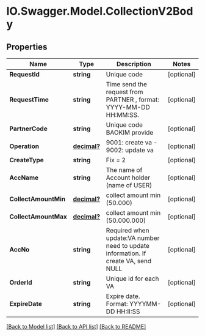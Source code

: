 # IO.Swagger.Model.CollectionV2Body
## Properties

Name | Type | Description | Notes
------------ | ------------- | ------------- | -------------
**RequestId** | **string** | Unique code  | [optional] 
**RequestTime** | **string** | Time send the request from PARTNER , format: YYYY-MM-DD HH:MM:SS. | [optional] 
**PartnerCode** | **string** | Unique code BAOKIM provide | [optional] 
**Operation** | [**decimal?**](BigDecimal.md) | 9001: create va - 9002: update va | [optional] 
**CreateType** | **string** | Fix &#x3D; 2 | [optional] 
**AccName** | **string** | The name of Account holder (name of USER) | [optional] 
**CollectAmountMin** | [**decimal?**](BigDecimal.md) | collect amount min (50.000) | [optional] 
**CollectAmountMax** | [**decimal?**](BigDecimal.md) | collect amount min (50.000.000) | [optional] 
**AccNo** | **string** | Required when update:VA number need to update information. If create VA, send NULL | [optional] 
**OrderId** | **string** | Unique id for each VA | [optional] 
**ExpireDate** | **string** | Expire date. Format: YYYYMM-DD HH:II:SS | [optional] 

[[Back to Model list]](../README.md#documentation-for-models) [[Back to API list]](../README.md#documentation-for-api-endpoints) [[Back to README]](../README.md)

